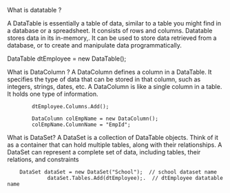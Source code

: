 What is datatable ?

A DataTable is essentially a table of data, similar to a table you might find in a database or a spreadsheet. It consists of rows and columns.
Datatable stores data in its in-memory,.
It can be used to store data retrieved from a database, or to create and manipulate data programmatically.

  DataTable dtEmployee = new DataTable();

What is DataColumn ?
A DataColumn defines a column in a DataTable. It specifies the type of data that can be stored in that column, such as integers, strings, dates, etc.
A DataColumn is like a single column in a table. It holds one type of information.

            dtEmployee.Columns.Add();

            DataColumn colEmpName = new DataColumn();
            colEmpName.ColumnName = "EmpId";

What is DataSet?
A DataSet is a collection of DataTable objects. Think of it as a container that can hold multiple tables, along with their relationships. A DataSet can represent a complete set of data, including tables, their relations, and constraints

        DataSet dataSet = new DataSet("School");  // school dataset name
                 dataSet.Tables.Add(dtEmployee);.  // dtEmployee datatable name
